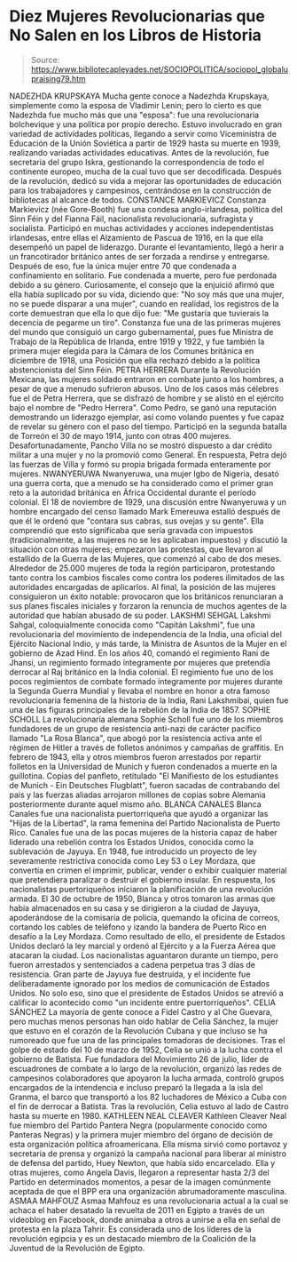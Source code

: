 # Diez Mujeres Revolucionarias que No Salen en los Libros de Historia

> Source: https://www.bibliotecapleyades.net/SOCIOPOLITICA/sociopol_globalupraising79.htm

NADEZHDA KRUPSKAYA
Mucha gente conoce a Nadezhda Krupskaya, simplemente como
la esposa de Vladimir Lenin; pero lo cierto es que Nadezhda fue
mucho más que una "esposa": fue una revolucionaria bolchevique y
una política por propio derecho.
Estuvo involucrado en gran variedad de actividades políticas,
llegando a servir como Viceministra de Educación de la Unión
Soviética a partir de 1929 hasta su muerte en 1939, realizando
variadas actividades educativas.
Antes de la revolución, fue secretaria del grupo Iskra,
gestionando la correspondencia de todo el continente europeo,
mucha de la cual tuvo que ser decodificada.
Después de la revolución, dedicó su vida a mejorar las
oportunidades de educación para los trabajadores y campesinos,
centrándose en la construcción de bibliotecas al alcance de
todos.
CONSTANCE MARKIEVICZ
Constanza Markievicz (née Gore-Booth) fue una condesa
anglo-irlandesa, política del
Sinn Féin y del
Fianna Fáil, nacionalista
revolucionaria, sufragista y socialista.
Participó en muchas actividades y acciones independentistas
irlandesas, entre ellas el Alzamiento de Pascua de 1916,
en la que ella desempeñó un papel de liderazgo.
Durante el levantamiento, llegó a herir a un francotirador
británico antes de ser forzada a rendirse y entregarse.
Después de eso, fue la única mujer entre 70 que condenada a
confinamiento en solitario. Fue condenada a muerte, pero fue
perdonada debido a su género.
Curiosamente, el consejo que la enjuició afirmó que ella había
suplicado por su vida, diciendo que:
"No soy más que una mujer, no se
puede disparar a una mujer", cuando en realidad, los
registros de la corte demuestran que ella lo que dijo fue:
"Me gustaría que tuvierais la decencia de pegarme un tiro".
Constanza fue una de las primeras
mujeres del mundo que consiguió un cargo gubernamental, pues fue
Ministra de Trabajo de la República de Irlanda, entre 1919 y
1922, y fue también la primera mujer elegida para la Cámara de
los Comunes británica en diciembre de 1918, una Posición que
ella rechazó debido a la política abstencionista del Sinn Féin.
PETRA HERRERA
Durante la Revolución Mexicana, las mujeres soldado entraron en
combate junto a los hombres, a pesar de que a menudo sufrieron
abusos.
Uno de los casos más célebres fue el de Petra Herrera,
que se disfrazó de hombre y se alistó en el ejército bajo el
nombre de "Pedro Herrera".
Como Pedro, se ganó una reputación demostrando un liderazgo
ejemplar, así como volando puentes y fue capaz de revelar su
género con el paso del tiempo.
Participó en la segunda batalla de Torreón el 30 de mayo 1914,
junto con otras 400 mujeres. Desafortunadamente, Pancho Villa
no se mostró dispuesto a dar crédito militar a una mujer y no la
promovió como General.
En respuesta, Petra dejó las fuerzas de Villa y formó su propia
brigada formada enteramente por mujeres.
NWANYERUWA
Nwanyeruwa, una mujer Igbo de Nigeria, desató una guerra
corta, que a menudo se ha considerado como el primer gran reto a
la autoridad británica en África Occidental durante el período
colonial.
El 18 de noviembre de 1929, una discusión entre Nwanyeruwa y un
hombre encargado del censo llamado Mark Emereuwa estalló después
de que él le ordenó que "contara sus cabras, sus ovejas y su
gente".
Ella comprendió que esto significaba que sería gravada con
impuestos (tradicionalmente, a las mujeres no se les aplicaban
impuestos) y discutió la situación con otras mujeres; empezaron
las protestas, que llevaron al estallido de la
Guerra de las Mujeres, que
comenzó al cabo de dos meses.
Alrededor de 25.000 mujeres de toda la región participaron,
protestando tanto contra los cambios fiscales como contra los
poderes ilimitados de las autoridades encargadas de aplicarlos.
Al final, la posición de las mujeres consiguieron un éxito
notable:
provocaron que los británicos
renunciaran a sus planes fiscales iniciales y forzaron la
renuncia de muchos agentes de la autoridad que habían
abusado de su poder.
LAKSHMI SEHGAL
Lakshmi Sahgal, coloquialmente conocida como "Capitán
Lakshmi", fue una revolucionaria del movimiento de independencia
de la India, una oficial del Ejército Nacional Indio, y más
tarde, la Ministra de Asuntos de la Mujer en el gobierno de Azad
Hind.
En los años 40, comandó el regimiento
Rani de Jhansi, un regimiento
formado íntegramente por mujeres que pretendía derrocar al Raj
británico en la India colonial.
El regimiento fue uno de los pocos regimientos de combate
formado íntegramente por mujeres durante la Segunda Guerra
Mundial y llevaba el nombre en honor a otra famoso
revolucionaria femenina de la historia de la India, Rani
Lakshmibai, quien fue una de las figuras principales de la
rebelión de la India de 1857.
SOPHIE SCHOLL
La revolucionaria alemana Sophie Scholl fue uno de los
miembros fundadores de un grupo de resistencia anti-nazi de
carácter pacífico llamado "La
Rosa Blanca", que abogó por la resistencia activa
ante el régimen de Hitler a través de folletos anónimos y
campañas de graffitis.
En febrero de 1943, ella y otros miembros fueron arrestados por
repartir folletos en la Universidad de Munich y fueron
condenados a muerte en la guillotina.
Copias del panfleto, retitulado "El Manifiesto de los
estudiantes de Munich -
Ein Deutsches Flugblatt",
fueron sacadas de contrabando del país y las fuerzas aliadas
arrojaron millones de copias sobre Alemania posteriormente
durante aquel mismo año.
BLANCA CANALES
Blanca Canales fue una nacionalista puertorriqueña que ayudó a
organizar las "Hijas
de la Libertad", la rama femenina del Partido
Nacionalista de Puerto Rico.
Canales fue una de las pocas mujeres de la historia capaz de
haber liderado una rebelión contra los Estados Unidos, conocida
como la sublevación de Jayuya.
En 1948, fue introducido un proyecto de ley severamente
restrictiva conocida como Ley 53 o Ley Mordaza, que convertía en
crimen el imprimir, publicar, vender o exhibir cualquier
material que pretendiera paralizar o destruir el gobierno
insular.
En respuesta, los nacionalistas puertoriqueños iniciaron la
planificación de una revolución armada.
El 30 de octubre de 1950, Blanca y otros tomaron las armas que
había almacenados en su casa y se dirigieron a la ciudad de
Jayuya, apoderándose de la comisaría de policía, quemando la
oficina de correos, cortando los cables de teléfono y izando la
bandera de Puerto Rico en desafío a la Ley Mordaza.
Como resultado de ello, el presidente de Estados Unidos declaró
la ley marcial y ordenó al Ejército y a la Fuerza Aérea que
atacaran la ciudad.
Los nacionalistas aguantaron durante un tiempo, pero fueron
arrestados y sentenciados a cadena perpetua tras 3 días de
resistencia. Gran parte de Jayuya fue destruida, y el incidente
fue deliberadamente ignorado por los medios de comunicación de
Estados Unidos.
No solo eso, sino que el presidente
de Estados Unidos se atrevió a calificar lo acontecido como "un
incidente entre puertorriqueños".
CELIA SÁNCHEZ
La mayoría de gente conoce a Fidel Castro y al Che Guevara, pero
muchas menos personas han oído hablar de Celia Sánchez,
la mujer que estuvo en el corazón de la Revolución Cubana y que
incluso se ha rumoreado que fue una de las principales tomadoras
de decisiones.
Tras el golpe de estado del 10 de marzo de 1952, Celia se unió a
la lucha contra el gobierno de Batista.
Fue fundadora del Movimiento 26 de
julio, líder de escuadrones de combate a lo largo de la
revolución, organizó las redes de campesinos colaboradores que
apoyaron la lucha armada, controló grupos encargados de la
intendencia e incluso preparó la llegada a la isla del Granma,
el barco que transportó a los 82 luchadores de México a Cuba con
el fin de derrocar a Batista.
Tras la revolución, Celia estuvo al lado de Castro hasta su
muerte en 1980.
KATHLEEN NEAL CLEAVER
Kathleen Cleaver Neal fue miembro del
Partido Pantera Negra
(popularmente conocido como Panteras Negras) y la primera mujer
miembro del órgano de decisión de esta organización política
afroamericana.
Ella misma sirvió como portavoz y secretaria de prensa y
organizó la campaña nacional para liberar al ministro de defensa
del partido, Huey Newton, que había sido encarcelado.
Ella y otras mujeres, como Angela Davis, llegaron a
representar hasta 2/3 del Partido en determinados momentos, a
pesar de la imagen comúnmente aceptada de que el BPP era una
organización abrumadoramente masculina.
ASMAA MAHFOUZ
Asmaa Mahfouz es una
revolucionaria actual a la cual se achaca el haber desatado la
revuelta de 2011 en Egipto a través de un videoblog en Facebook,
donde animaba a otros a unirse a ella en señal de protesta en la
plaza Tahrir.
Es considerada uno de los líderes de la revolución egipcia y es
un destacado miembro de la
Coalición de la Juventud de la Revolución
de Egipto.
